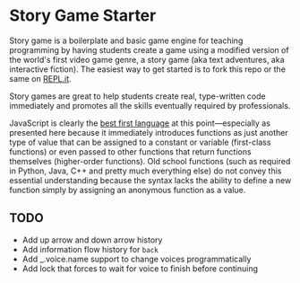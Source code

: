 Story Game Starter
==================

Story game is a boilerplate and basic game engine for teaching
programming by having students create a game using a modified version of
the world's first video game genre, a story game (aka text adventures,
aka interactive fiction). The easiest way to get started is to fork this
repo or the same on [REPL.it].

Story games are great to help students create real, type-written code
immediately and promotes all the skills eventually required by
professionals.

JavaScript is clearly the [best first language] at this point—especially
as presented here because it immediately introduces functions as just
another type of value that can be assigned to a constant or variable
(first-class functions) or even passed to other functions that return
functions themselves (higher-order functions). Old school functions
(such as required in Python, Java, C++ and pretty much everything else)
do not convey this essential understanding because the syntax lacks the
ability to define a new function simply by assigning an anonymous
function as a value.

TODO
----

* Add up arrow and down arrow history
* Add information flow history for `back`
* Add _.voice.name support to change voices programmatically
* Add lock that forces to wait for voice to finish before continuing

[REPL.it]: https://repl.it/@robmuh/storygame
[best first language]: https://medium.com/@robmuh/reconsider-learning-python-first-292ee5555c78
